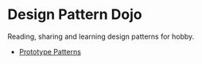 # Design Pattern Dojo

Reading, sharing and learning design patterns for hobby.

* [Prototype Patterns](./creational-patterns/prototype.md)
